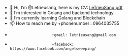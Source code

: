 - 👋 Hi, I’m @Letrieusang, here is my CV: [LeTrieuSang.pdf](https://github.com/Letrieusang/Letrieusang/files/10527539/LeTrieuSang.pdf)
- 👀 I’m interested in Golang and backend technology
- 🌱 I’m currently learning Golang and Blockchain
- 📫 How to reach me by +phonenumber : 0964035755
-                        +gmail: letrieusang@gmail.com
-                        +facebook: https://www.facebook.com/angelsweeping/

<!---
Letrieusang/Letrieusang is a ✨ special ✨ repository because its `README.md` (this file) appears on your GitHub profile.
You can click the Preview link to take a look at your changes.
--->

